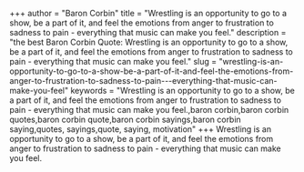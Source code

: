 +++
author = "Baron Corbin"
title = "Wrestling is an opportunity to go to a show, be a part of it, and feel the emotions from anger to frustration to sadness to pain - everything that music can make you feel."
description = "the best Baron Corbin Quote: Wrestling is an opportunity to go to a show, be a part of it, and feel the emotions from anger to frustration to sadness to pain - everything that music can make you feel."
slug = "wrestling-is-an-opportunity-to-go-to-a-show-be-a-part-of-it-and-feel-the-emotions-from-anger-to-frustration-to-sadness-to-pain---everything-that-music-can-make-you-feel"
keywords = "Wrestling is an opportunity to go to a show, be a part of it, and feel the emotions from anger to frustration to sadness to pain - everything that music can make you feel.,baron corbin,baron corbin quotes,baron corbin quote,baron corbin sayings,baron corbin saying,quotes, sayings,quote, saying, motivation"
+++
Wrestling is an opportunity to go to a show, be a part of it, and feel the emotions from anger to frustration to sadness to pain - everything that music can make you feel.
